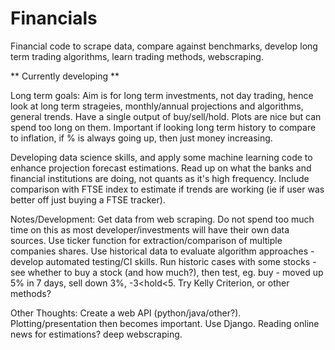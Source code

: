 # Financials
Financial code to scrape data, compare against benchmarks, develop long term trading algorithms, learn trading methods, webscraping.

** Currently developing **

Long term goals:
Aim is for long term investments, not day trading, hence look at long term strageies, monthly/annual projections and algorithms, general trends. Have a single output of buy/sell/hold. Plots are nice but can spend too long on them. Important if looking long term history to compare to inflation, if % is always going up, then just money increasing.

Developing data science skills, and apply some machine learning code to enhance projection forecast estimations. Read up on what the banks and financial institutions are doing, not quants as it's high frequency. Include comparison with FTSE index to estimate if trends are working (ie if user was better off just buying a FTSE tracker).

Notes/Development:
Get data from web scraping. Do not spend too much time on this as most developer/investments will have their own data sources. 
Use ticker function for extraction/comparison of multiple companies shares. 
Use historical data to evaluate algorithm approaches - develop automated testing/CI skills. Run historic cases with some stocks - see whether to buy a stock (and how much?), then test, eg. buy - moved up 5% in 7 days, sell down 3%, -3<hold<5. 
Try Kelly Criterion, or other methods?

Other Thoughts:
Create a web API (python/java/other?). Plotting/presentation then becomes important. Use Django.
Reading online news for estimations? deep webscraping. 
